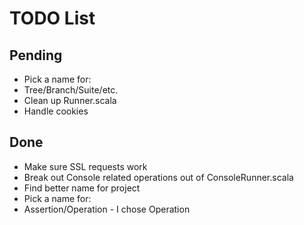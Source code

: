 # TODO List #

## Pending ##

 * Pick a name for:
  * Tree/Branch/Suite/etc.
 * Clean up Runner.scala
 * Handle cookies

## Done ##

 * Make sure SSL requests work
 * Break out Console related operations out of ConsoleRunner.scala
 * Find better name for project
 * Pick a name for:
  * Assertion/Operation - I chose Operation
